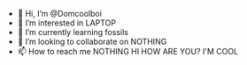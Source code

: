 - 👋 Hi, I’m @Domcoolboi
- 👀 I’m interested in LAPTOP
- 🌱 I’m currently learning fossils
- 💞️ I’m looking to collaborate on NOTHING
- 📫 How to reach me NOTHING
HI HOW ARE YOU? <!---
Domcoolboi/Domcoolboi is a ✨ special ✨ repository because its `README.md` (this file) appears on your GitHub profile.
You can click the Preview link to take a look at your changes.
---> I'M COOL
